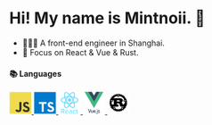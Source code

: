 # Hi! My name is Mintnoii. 👋

- 👨🏻‍💻 A front-end engineer in Shanghai.
- 🌱 Focus on React & Vue & Rust.

<h4 align="left">📚 Languages</h4>
<p align="left">
  <a href="https://developer.mozilla.org/en-US/docs/Web/JavaScript" target="_blank" rel="noreferrer">
    <img src="https://raw.githubusercontent.com/devicons/devicon/master/icons/javascript/javascript-original.svg" alt="javascript" width="40" height="40"/>
  </a>
    <a href="https://www.typescriptlang.org/" target="_blank" rel="noreferrer">
    <img src="https://raw.githubusercontent.com/devicons/devicon/master/icons/typescript/typescript-original.svg" alt="typescript" width="40" height="40"/>
  </a>
  <a href="https://reactjs.org/" target="_blank" rel="noreferrer">
    <img src="https://raw.githubusercontent.com/devicons/devicon/master/icons/react/react-original-wordmark.svg" alt="react" width="40" height="40"/>
  </a>
  <a href="https://vuejs.org/" target="_blank" rel="noreferrer">
    <img src="https://raw.githubusercontent.com/devicons/devicon/master/icons/vuejs/vuejs-original-wordmark.svg" alt="vuejs" width="40" height="40"/>
  </a>
  <a href="https://www.rust-lang.org" target="_blank" rel="noreferrer">
    <img src="https://raw.githubusercontent.com/devicons/devicon/master/icons/rust/rust-plain.svg" alt="rust" width="40" height="40"/>
  </a>
</p>
<!--
<h4>👾 Github Stats & Most Used Languages</h4>
<img align="left" style="max-width: 100%;width: 475px;height: 162px;" src="https://github-readme-stats.vercel.app/api?username=Mintnoii&theme=tokyonight&show_icons=true&hide=contribs" />
<img align="center" style="max-width: 100%;height: 162px;" src="https://github-readme-stats.vercel.app/api/top-langs/?username=Mintnoii&layout=compact&theme=tokyonight" />
-->



